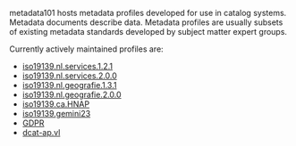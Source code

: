 metadata101 hosts metadata profiles developed for use in catalog systems. Metadata documents describe data.
Metadata profiles are usually subsets of existing metadata standards developed by subject matter expert groups.

Currently actively maintained profiles are:

* [iso19139.nl.services.1.2.1](https://github.com/metadata101/iso19139.nl.services.1.2.1)
* [iso19139.nl.services.2.0.0](https://github.com/metadata101/iso19139.nl.services.2.0.0)
* [iso19139.nl.geografie.1.3.1](https://github.com/metadata101/iso19139.nl.geografie.1.3.1)
* [iso19139.nl.geografie.2.0.0](https://github.com/metadata101/iso19139.nl.geografie.2.0.0)
* [iso19139.ca.HNAP](https://github.com/metadata101/iso19139.ca.HNAP)
* [iso19139.gemini23](https://github.com/metadata101/iso19139.gemini23)
* [GDPR](https://github.com/metadata101/GDPR)
* [dcat-ap.vl](https://github.com/metadata101/dcat-ap.vl)
